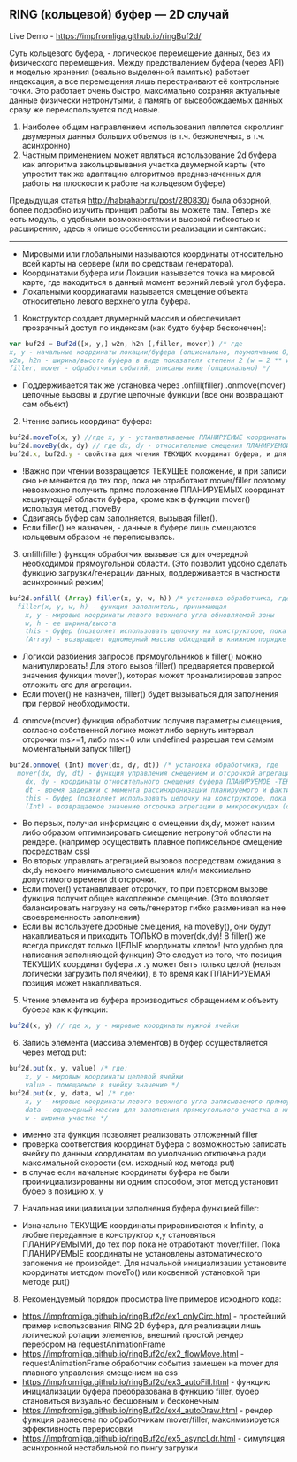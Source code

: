 ## RING (кольцевой) буфер — 2D cлучай

Live Demo - <https://impfromliga.github.io/ringBuf2d/>

Суть кольцевого буфера, - логическое перемещение данных, без их физического перемещения. Между предствалением буфера (через API) и моделью хранения (реально выделенной памятью) работает индексация, а все перемещения лишь перестраивают её контрольные точки. Это работает очень быстро, максимально сохраняя актуальные данные физически нетронутыми, а память от высвобождаемых данных сразу же переиспользуется под новые.

1. Наиболее общим направлением использования является скроллинг двумерных данных больших объемов (в т.ч. безконечных, в т.ч. асинхронно)
2. Частным применением может являться использование 2d буфера как алгоритма закольцовывания участка двумерной карты (что упростит так же адаптацию алгоритмов предназначенных для работы на плоскости к работе на кольцевом буфере)

Предыдущая статья <http://habrahabr.ru/post/280830/> была обзорной, более подробно изучить принцип работы вы можете там. Теперь же есть модуль, с удобными возможностями и высокой гибкостью к расширению, здесь я опишe особенности реализации и синтаксис:
***
- Мировыми или глобальными называются координаты относительно всей карты на сервере (или по средствам генератора).
- Координатами буфера или Локации называется точка на мировой карте, где находиться в данный момент верхний левый угол буфера.
- Локальными координатами называется смещение объекта относительно левого верхнего угла буфера.


1. Конструктор создает двумерный массив и обеспечивает прозрачный доступ по индексам (как будто буфер бесконечен):
```javascript
var buf2d = Buf2d([x, y,] w2n, h2n [,filler, mover]) /* где
x, y - начальные координаты локации/буфера (опционально, поумолчанию 0, 0)
w2n, h2n - ширина/высота буфера в виде показателя степени 2 (w = 2 ** w2n)
filler, mover - обработчики событий, описаны ниже (опционально) */	
```
  * Поддерживается так же установка через .onfill(filler) .onmove(mover) цепочные вызовы и другие цепочные функции (все они возвращают сам объект)
2. Чтение запись координат буфера:
```javascript
buf2d.moveTo(x, y) //где x, y - устанавливаемые ПЛАНИРУЕМЫЕ координаты буфера (опциональны, умолчание 0, 0) 
buf2d.moveBy(dx, dy) // где dx, dy - относительные смещения ПЛАНИРУЕМОЙ позиции (опциональны, умолчание 0, 0)
buf2d.x, buf2d.y - свойства для чтения ТЕКУЩИХ координат буфера, и для записи ПЛАНИРУЕМЫХ.
```
  * !Важно при чтении возвращается ТЕКУЩЕЕ положение, и при записи оно не меняется до тех пор, пока не отработают mover/filler поэтому невозможно получить прямо положение ПЛАНИРУЕМЫХ координат кеширующей области буфера, кроме как в функции mover() используя метод .moveBy
  * Сдвигаясь буфер сам заполняется, вызывая filler().
  * Если filler() не назначен, - данные в буфере лишь смещаются кольцевым образом не переписываясь.
3. onfill(filler) функция обработчик вызывается для очередной необходимой прямоугольной области. (Это позволит удобно сделать функцию загрузки/генерации данных, поддерживается в частности асинхронный режим)
```javascript
buf2d.onfill( (Array) filler(x, y, w, h)) /* установка обработчика, где
  filler(x, y, w, h) - функция заполнитель, принимающая
	x, y - мировые координаты левого верхнего угла обновляемой зоны
	w, h - ее ширина/высота
	this - буфер (позволяет использовать цепочку на конструкторе, пока переменная еще не определена)
	(Array) - возвращает одномерный массив обходящий в книжном порядке все запрошенные буфером элементы */
```
  * Логикой разбиения запросов прямоугольников к filler() можно манипулировать! Для этого вызов filler() предваряется проверкой значения функции mover(), которая может проанализировав запрос отложить его для агрегации.
  * Если mover() не назначен, filler() будет вызываться для заполнения при первой необходимости.
4. onmove(mover) функция обработчик получив параметры смещения, согласно собственной логике может либо вернуть интервал отсрочки ms>=1, либо ms<=0 или undefined разрешая тем самым моментальный запуск filler()
```javascript
buf2d.onmove( (Int) mover(dx, dy, dt)) /* установка обработчика, где
  mover(dx, dy, dt) - функция управления смещением и отсрочкой агрегации, принимающая:
	dx, dy - координаты относительного смещения буфера ПЛАНИРУЕМОЕ -ТЕКУЩЕЕ
	dt - время задержки с момента рассинхронизации планируемого и фактического положений буфера
	this - буфер (позволяет использовать цепочку на конструкторе, пока переменная еще не определена)
	(Int) - возвращаемое значение отсрочка агрегации в микросекундах (опционально) */
```
  * Во первых, получая информацию о смещении dx,dy, может каким либо образом оптимизировать смещение нетронутой области на рендере. (например осуществить плавное попиксельное смещение посредствам css)
  * Во вторых управлять агрегацией вызовов посредствам ожидания в dx,dy некоего минимального смещения или/и максимально допустимого времени dt отсрочки.
  * Если mover() устанавливает отсрочку, то при повторном вызове функция получит общее накопленное смещение. (Это позволяет балансировать нагрузку на сеть/генератор гибко разменивая на нее своевременность заполнения)
  * Если вы используете дробные смещения, на moveBy(), они будут накапливаться и приходить ТОЛЬКО в mover(dx,dy)! В filler() же всегда приходят только ЦЕЛЫЕ координаты клеток! (что удобно для написания заполняющей функции) Это следует из того, что позиция ТЕКУЩИХ координат буфера .x .y может быть только целой (нельзя логически загрузить пол ячейки), в то время как ПЛАНИРУЕМАЯ позиция может накапливаться.
5. Чтение элемента из буфера производиться обращением к объекту буфера как к функции:
```javascript
buf2d(x, y) // где x, y - мировые координаты нужной ячейки
```
6. Запись элемента (массива элементов) в буфер осуществляется через метод put:
```javascript
buf2d.put(x, y, value) /* где:
	x, y - мировым координаты целевой ячейки
	value - помещаемое в ячейку значение */
buf2d.put(x, y, data, w) /* где:
	x, y - мировые координаты левого верхнего угла записываемого прямоугольного участка,
	data - одномерный массив для заполнения прямоугольного участка в книжном порядке,
	w - ширина участка */
```
  * именно эта функция позволяет реализовать отложенный filler
  * проверка соответствия координат буфера с возможностью записать ячейку по данным координатам по умолчанию отключена ради максимальной скорости (см. исходный код метода put)
  * в случае если начальные координаты буфера не были проинициализированны ни одним способом, этот метод установит буфер в позицию x, y
7. Начальная инициализации заполнения буфера функцией filler: 
  * Изначально ТЕКУЩИЕ координаты приравниваются к Infinity, а любые переданные в конструктор x,y становяться ПЛАНИРУЕМЫМИ, до тех пор пока не отработают mover/filler. Пока ПЛАНИРУЕМЫЕ координаты не установлены автоматического запонения не произойдет. Для начальной инициализации установите координаты методом moveTo() или косвенной установкой при методе put()
8. Рекомендуемый порядок просмотра live примеров исходного кода:
  * <https://impfromliga.github.io/ringBuf2d/ex1_onlyCirc.html> - простейший пример использования RING 2D буфера, для реализации лишь логической ротации элементов, внешний простой рендер перебором на requestAnimationFrame 
  * <https://impfromliga.github.io/ringBuf2d/ex2_flowMove.html> - requestAnimationFrame обработчик события замещен на mover для плавного управления смещением на css 
  * <https://impfromliga.github.io/ringBuf2d/ex3_autoFill.html> - функцию инициализации буфера преобразована в функцию filler, буфер становиться визуально бесшовным и бесконечным
  * <https://impfromliga.github.io/ringBuf2d/ex4_autoDraw.html> - рендер функция разнесена по обработчикам mover/filler, максимизируется эффективность перерисовки
  * <https://impfromliga.github.io/ringBuf2d/ex5_asyncLdr.html> - симуляция асинхронной нестабильной по пингу загрузки